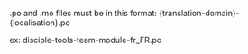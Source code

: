 .po and .mo files must be in this format:
{translation-domain}-{localisation}.po

ex:
disciple-tools-team-module-fr_FR.po
